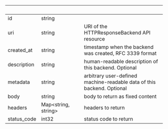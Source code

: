 
|&nbsp;|&nbsp;|&nbsp;|&nbsp;|
|---|---|---|---|
| id | string | |  |
| uri | string | | URI of the HTTPResponseBackend API resource |
| created_at | string | | timestamp when the backend was created, RFC 3339 format |
| description | string | | human-readable description of this backend. Optional |
| metadata | string | | arbitrary user-defined machine-readable data of this backend. Optional |
| body | string | | body to return as fixed content |
| headers | Map&lt;string, string&gt; | | headers to return |
| status_code | int32 | | status code to return |